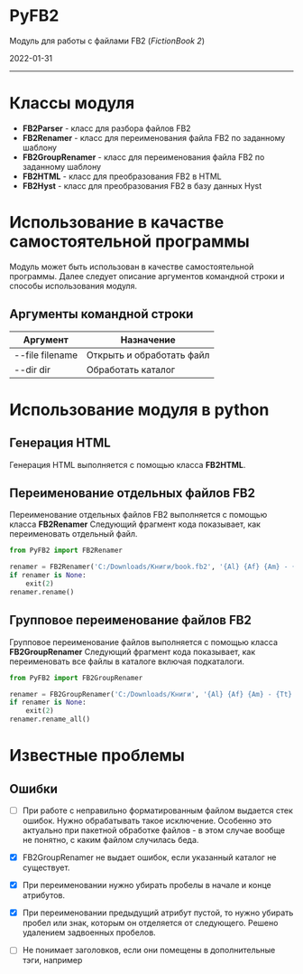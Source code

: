 ﻿PyFB2
=====
Модуль для работы с файлами FB2 (_FictionBook 2_)

2022-01-31

___

# Классы модуля

* __FB2Parser__ - класс для разбора файлов FB2
* __FB2Renamer__ - класс для переименования файла FB2 по заданному шаблону
* __FB2GroupRenamer__ - класс для переименования файла FB2 по заданному шаблону
* __FB2HTML__ - класс для преобразования FB2 в HTML
* __FB2Hyst__ - класс для преобразования FB2 в базу данных Hyst

# Использование в качастве самостоятельной программы

Модуль может быть использован в качестве самостоятельной программы. Далее следует описание аргументов командной строки и
способы использования модуля.

## Аргументы командной строки

| **Аргумент** | **Назначение** |
|-----------------|---------------------------|
| --file filename | Открыть и обработать файл |
| --dir dir       | Обработать каталог        |

# Использование модуля в python

## Генерация HTML

Генерация HTML выполняется с помощью класса **FB2HTML**.

## Переименование отдельных файлов FB2

Переименование отдельных файлов FB2 выполняется с помощью класса **FB2Renamer**
Следующий фрагмент кода показывает, как переименовать отдельный файл.

```python
from PyFB2 import FB2Renamer

renamer = FB2Renamer('C:/Downloads/Книги/book.fb2', '{Al} {Af} {Am} - {Tt}')
if renamer is None:
    exit(2)
renamer.rename()
```

## Групповое переименование файлов FB2

Групповое переименование файлов выполняется с помощью класса **FB2GroupRenamer**
Следующий фрагмент кода показывает, как переименовать все файлы в каталоге включая подкаталоги.

```python
from PyFB2 import FB2GroupRenamer

renamer = FB2GroupRenamer('C:/Downloads/Книги', '{Al} {Af} {Am} - {Tt}')
if renamer is None:
    exit(2)
renamer.rename_all()
```

# Известные проблемы

## Ошибки

- [ ] При работе с неправильно форматированным файлом выдается стек ошибок. Нужно обрабатывать такое исключение.
  Особенно это актуально при пакетной обработке файлов - в этом случае вообще не понятно, с каким файлом случилась беда.

- [x] FB2GroupRenamer не выдает ошибок, если указанный каталог не существует.
- [x] При переименовании нужно убирать пробелы в начале и конце атрибутов.
- [x] При переименовании предыдущий атрибут пустой, то нужно убирать пробел или знак, которым он отделяется от
  следующего. Решено удалением задвоенных пробелов.
- [ ] Не понимает заголовков, если они помещены в дополнительные тэги, например <title><p><strong>. При чтении заголовков это нужно учитывать. Пример: "Z:\Книги\О\О Сталине\Ушаков Александр. Сталин. По ту сторону добра и зла.fb2"


## Разобраться с пространствами имен

Процедура FB2Parser.cleanup удаляет из тэгов пространство имен.

Например:

> В документе тэг description имеет вид
>> _{http://www.gribuser.ru/xml/fictionbook/2.0}description_

> После FB2Parser.cleanup тэг имеет вид
>> _description_

То же самое нужно сделать с атрибутами. После обработки тэга нужно обработать его атрибуты.

## Разообраться с модулем argparse

1. Как сделать так, чтобы нельзя было указать одновременно и пакетный (--dir) и одиночный (--file) режимы работы.
2. Как в каждом из режимов исключить появление не обрабатываемых в этом режиме ключей.

## Не выдает следующую информацию о файле:

- [ ] /FictionBook/description/title-info/coverpage - не сделал
- [x] /FictionBook/description/document-info
    - [x] /FictionBook/description/document-info/author
    - [x] /FictionBook/description/document-info/program-used
    - [x] /FictionBook/description/document-info/date
    - [x] /FictionBook/description/document-info/src-url
    - [x] /FictionBook/description/document-info/src-ocr
    - [x] /FictionBook/description/document-info/id
    - [x] /FictionBook/description/document-info/version
    - [x] /FictionBook/description/document-info/history
    - [x] /FictionBook/description/document-info/publisher
- [x] /FictionBook/description/publish-info
    - [x] /FictionBook/description/publish-info/book-name
    - [x] /FictionBook/description/publish-info/publisher
    - [x] /FictionBook/description/publish-info/city
    - [x] /FictionBook/description/publish-info/year
    - [x] /FictionBook/description/publish-info/isbn
    - [x] /FictionBook/description/publish-info/sequence

# Задачи

- [x] Оптимизация. Сразу получать _description_, _title-info_, _document-info_, _publish-info_. Для получения каждого
  дочернего узла использовать ранее полученный родительский узел, а не читать его заново. Рассмотреть процедуру __
  cleanup__ - возможно, раз уж мы все равно сканируем документ в ней, надо там и назначать основные переменные (
  title-info b т.д.).
- [x] Оптимизация. Получать элементы с помощью одной функции, передавая в нее _root_el_ и _xpath_. Сейчас для каждого
  элемента проводятся проверки if el is None. Это можно выполнять в одной функции. То же самое для _атрибутов_.
- [x] Переименование всех файлов папке по шаблону (с включением рекурсии по подпапкам)
- [ ] Оптимизация. При записи в БД большого количества файлов падает производительность,
      т.к. происходит поиск авторов по неиндексированному полю. Возможно, нужно создать временный индекс, 
      который после записи БД удалить.
- [ ] Вывод списка всех авторов в папке.
- [ ] Преобразование FB2 в HTML
- [ ] Преобразование FB2 в Hyst
- [ ] Создавать папки с именами авторов и перемещать/копировать туда книги этих авторов

 ## Обработка HTML
 
- [ ] Возможность вставлять в HTML-файлы CSS. Например, с фиксированным именем book.css
  Или указывать CSS-файл в командной строке. 
- [ ] Возможность создавать заголовок и концевик HTML-файла. Функции add_html_header и add_html_footer.
  Выбрать для них правильное место вызова.
- [x] Для тела с _name="notes"_, содержащего сноски, нужно создавать только 
  один файл для каждой секции первого уровня, а не массу файлов для каждой сноски. 
